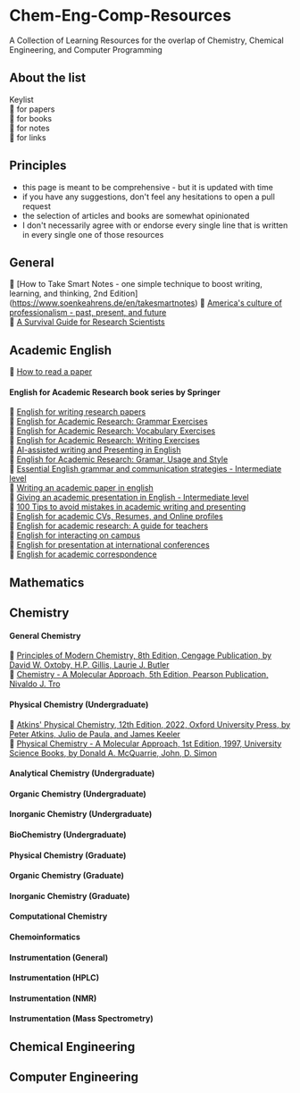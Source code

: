 # Chem-Eng-Comp-Resources
A Collection of Learning Resources for the overlap of Chemistry, Chemical Engineering, and Computer Programming

## About the list

Keylist \
:page_with_curl: for papers \
:open_book: for books \
:notebook: for notes \
:link: for links 



## Principles
- this page is meant to be comprehensive - but it is updated with time
- if you have any suggestions, don't feel any hesitations to open a pull request 
- the selection of articles and books are somewhat opinionated
- I don't necessarily agree with or endorse every single line that is written in every single one of those resources

## General

📖 [How to Take Smart Notes - one simple technique to boost writing, learning, and thinking, 2nd Edition] \(https://www.soenkeahrens.de/en/takesmartnotes)
📖 [America's culture of professionalism - past, present, and future](https://doi.org/10.1057/9781137337153) \
📖 [A Survival Guide for Research Scientists](https://doi.org/10.1007/978-3-030-05435-9)  

## Academic English

📃 [How to read a paper](https://doi.org/10.1145/1273445.1273458) 

#### English for Academic Research book series by Springer
📖 [English for writing research papers](https://doi.org/10.1007/978-3-319-26094-5) \
📖 [English for Academic Research: Grammar Exercises](978-3-031-53167-5) \
📖 [English for Academic Research: Vocabulary Exercises](978-3-031-53170-5) \
📖 [English for Academic Research: Writing Exercises](978-3-031-53173-6) \
📖 [AI-assisted writing and Presenting in English](978-3-031-48146-8) \
📖 [English for Academic Research: Gramar, Usage and Style](https://doi.org/10.1007/978-3-031-31517-6) \
📖 [Essential English grammar and communication strategies - Intermediate level](https://doi.org/10.1007/978-3-030-95612-7) \
📖 [Writing an academic paper in english](https://doi.org/10.1007/978-3-030-95615-8) \
📖 [Giving an academic presentation in English - Intermediate level](https://doi.org/10.1007/978-3-030-95609-7) \
📖 [100 Tips to avoid mistakes in academic writing and presenting](https://doi.org/10.1007/978-3-030-44214-9) \
📖 [English for academic CVs, Resumes, and Online profiles](https://doi.org/10.1007/978-3-030-11090-1) \
📖 [English for academic research: A guide for teachers](https://doi.org/10.1007/978-3-319-32687-0) \
📖 [English for interacting on campus](https://doi.org/10.1007/978-3-319-28734-8) \
📖 [English for presentation at international conferences](https://doi.org/10.1007/978-3-319-26330-4) \
📖 [English for academic correspondence](https://doi.org/10.1007/978-3-319-26435-6) 



## Mathematics

## Chemistry

#### General Chemistry

📖 [Principles of Modern Chemistry, 8th Edition, Cengage Publication, by David W. Oxtoby, H.P. Gillis, Laurie J. Butler](https://www.cengage.uk/c/principles-of-modern-chemistry-8e-oxtoby-gillis-butler/9780357671009/) \
📖 [Chemistry - A Molecular Approach, 5th Edition, Pearson Publication, Nivaldo J. Tro](https://www.pearson.com/en-us/subject-catalog/p/chemistry-a-molecular-approach/P200000006810/9780136874201)

#### Physical Chemistry (Undergraduate)

📖 [Atkins' Physical Chemistry, 12th Edition, 2022, Oxford University Press, by Peter Atkins, Julio de Paula, and James Keeler](https://global.oup.com/ukhe/product/atkins-physical-chemistry-9780198847816?cc=gb&lang=en&) \
📖 [Physical Chemistry - A Molecular Approach, 1st Edition, 1997, University Science Books, by Donald A. McQuarrie, John, D. Simon](https://uscibooks.aip.org/books/physical-chemistry-a-molecular-approach/)

#### Analytical Chemistry (Undergraduate)

#### Organic Chemistry (Undergraduate)

#### Inorganic Chemistry (Undergraduate)

#### BioChemistry (Undergraduate)

#### Physical Chemistry (Graduate)

#### Organic Chemistry (Graduate)

#### Inorganic Chemistry (Graduate)

#### Computational Chemistry

#### Chemoinformatics

#### Instrumentation (General)

#### Instrumentation (HPLC)

#### Instrumentation (NMR)

#### Instrumentation (Mass Spectrometry)


## Chemical Engineering

## Computer Engineering

